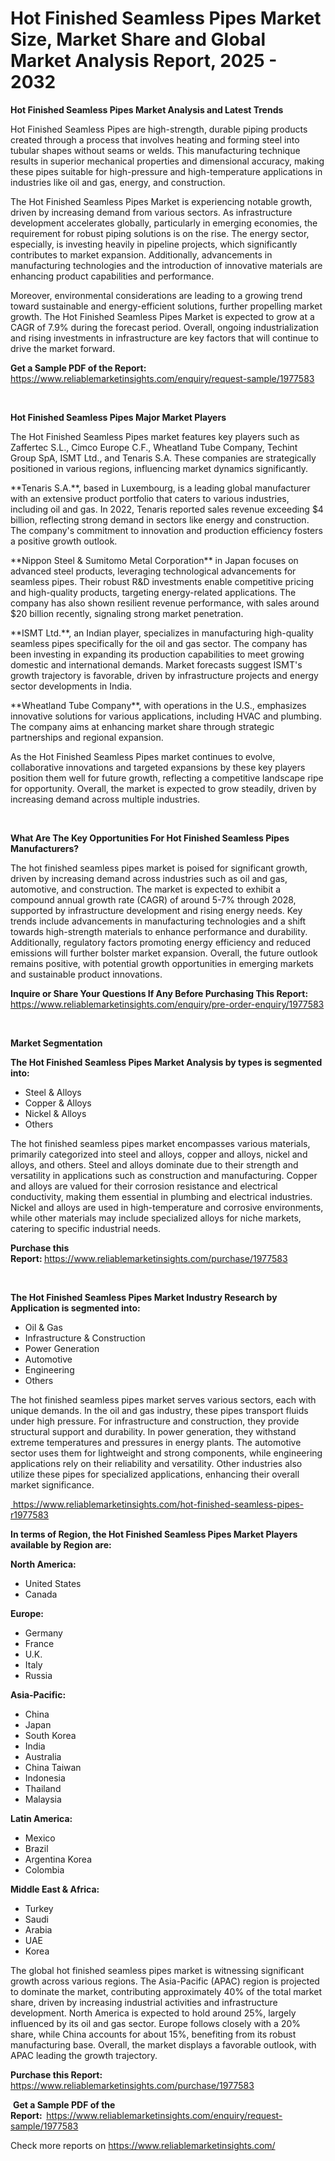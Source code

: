 <p><h1>Hot Finished Seamless Pipes Market Size, Market Share and Global Market Analysis Report, 2025 - 2032</h1></p><p><strong>Hot Finished Seamless Pipes Market Analysis and Latest Trends</strong></p>
<p><p>Hot Finished Seamless Pipes are high-strength, durable piping products created through a process that involves heating and forming steel into tubular shapes without seams or welds. This manufacturing technique results in superior mechanical properties and dimensional accuracy, making these pipes suitable for high-pressure and high-temperature applications in industries like oil and gas, energy, and construction.</p><p>The Hot Finished Seamless Pipes Market is experiencing notable growth, driven by increasing demand from various sectors. As infrastructure development accelerates globally, particularly in emerging economies, the requirement for robust piping solutions is on the rise. The energy sector, especially, is investing heavily in pipeline projects, which significantly contributes to market expansion. Additionally, advancements in manufacturing technologies and the introduction of innovative materials are enhancing product capabilities and performance.</p><p>Moreover, environmental considerations are leading to a growing trend toward sustainable and energy-efficient solutions, further propelling market growth. The Hot Finished Seamless Pipes Market is expected to grow at a CAGR of 7.9% during the forecast period. Overall, ongoing industrialization and rising investments in infrastructure are key factors that will continue to drive the market forward.</p></p>
<p><strong>Get a Sample PDF of the Report:&nbsp;</strong> <a href="https://www.reliablemarketinsights.com/enquiry/request-sample/1977583?utm_campaign=2110&utm_medium=2&utm_source=Github&utm_content=ia&utm_term=04022025&utm_id=hot-finished-seamless-pipes">https://www.reliablemarketinsights.com/enquiry/request-sample/1977583</a></p>
<p>&nbsp;</p>
<p><strong>Hot Finished Seamless Pipes Major Market Players</strong></p>
<p><p>The Hot Finished Seamless Pipes market features key players such as Zaffertec S.L., Cimco Europe C.F., Wheatland Tube Company, Techint Group SpA, ISMT Ltd., and Tenaris S.A. These companies are strategically positioned in various regions, influencing market dynamics significantly. </p><p>**Tenaris S.A.**, based in Luxembourg, is a leading global manufacturer with an extensive product portfolio that caters to various industries, including oil and gas. In 2022, Tenaris reported sales revenue exceeding $4 billion, reflecting strong demand in sectors like energy and construction. The company's commitment to innovation and production efficiency fosters a positive growth outlook.</p><p>**Nippon Steel & Sumitomo Metal Corporation** in Japan focuses on advanced steel products, leveraging technological advancements for seamless pipes. Their robust R&D investments enable competitive pricing and high-quality products, targeting energy-related applications. The company has also shown resilient revenue performance, with sales around $20 billion recently, signaling strong market penetration.</p><p>**ISMT Ltd.**, an Indian player, specializes in manufacturing high-quality seamless pipes specifically for the oil and gas sector. The company has been investing in expanding its production capabilities to meet growing domestic and international demands. Market forecasts suggest ISMT's growth trajectory is favorable, driven by infrastructure projects and energy sector developments in India.</p><p>**Wheatland Tube Company**, with operations in the U.S., emphasizes innovative solutions for various applications, including HVAC and plumbing. The company aims at enhancing market share through strategic partnerships and regional expansion.</p><p>As the Hot Finished Seamless Pipes market continues to evolve, collaborative innovations and targeted expansions by these key players position them well for future growth, reflecting a competitive landscape ripe for opportunity. Overall, the market is expected to grow steadily, driven by increasing demand across multiple industries.</p></p>
<p>&nbsp;</p>
<p><strong>What Are The Key Opportunities For Hot Finished Seamless Pipes Manufacturers?</strong></p>
<p><p>The hot finished seamless pipes market is poised for significant growth, driven by increasing demand across industries such as oil and gas, automotive, and construction. The market is expected to exhibit a compound annual growth rate (CAGR) of around 5-7% through 2028, supported by infrastructure development and rising energy needs. Key trends include advancements in manufacturing technologies and a shift towards high-strength materials to enhance performance and durability. Additionally, regulatory factors promoting energy efficiency and reduced emissions will further bolster market expansion. Overall, the future outlook remains positive, with potential growth opportunities in emerging markets and sustainable product innovations.</p></p>
<p><strong>Inquire or Share Your Questions If Any Before Purchasing This Report:</strong> <a href="https://www.reliablemarketinsights.com/enquiry/pre-order-enquiry/1977583?utm_campaign=2110&utm_medium=2&utm_source=Github&utm_content=ia&utm_term=04022025&utm_id=hot-finished-seamless-pipes">https://www.reliablemarketinsights.com/enquiry/pre-order-enquiry/1977583</a></p>
<p>&nbsp;</p>
<p><strong>Market Segmentation</strong></p>
<p><strong>The Hot Finished Seamless Pipes Market Analysis by types is segmented into:</strong></p>
<p><ul><li>Steel & Alloys</li><li>Copper & Alloys</li><li>Nickel & Alloys</li><li>Others</li></ul></p>
<p><p>The hot finished seamless pipes market encompasses various materials, primarily categorized into steel and alloys, copper and alloys, nickel and alloys, and others. Steel and alloys dominate due to their strength and versatility in applications such as construction and manufacturing. Copper and alloys are valued for their corrosion resistance and electrical conductivity, making them essential in plumbing and electrical industries. Nickel and alloys are used in high-temperature and corrosive environments, while other materials may include specialized alloys for niche markets, catering to specific industrial needs.</p></p>
<p><strong>Purchase this Report:&nbsp;</strong><a href="https://www.reliablemarketinsights.com/purchase/1977583?utm_campaign=2110&utm_medium=2&utm_source=Github&utm_content=ia&utm_term=04022025&utm_id=hot-finished-seamless-pipes">https://www.reliablemarketinsights.com/purchase/1977583</a></p>
<p>&nbsp;</p>
<p><strong>The Hot Finished Seamless Pipes Market Industry Research by Application is segmented into:</strong></p>
<p><ul><li>Oil & Gas</li><li>Infrastructure & Construction</li><li>Power Generation</li><li>Automotive</li><li>Engineering</li><li>Others</li></ul></p>
<p><p>The hot finished seamless pipes market serves various sectors, each with unique demands. In the oil and gas industry, these pipes transport fluids under high pressure. For infrastructure and construction, they provide structural support and durability. In power generation, they withstand extreme temperatures and pressures in energy plants. The automotive sector uses them for lightweight and strong components, while engineering applications rely on their reliability and versatility. Other industries also utilize these pipes for specialized applications, enhancing their overall market significance.</p></p>
<p><a href="https://www.reliablemarketinsights.com/hot-finished-seamless-pipes-r1977583?utm_campaign=2110&utm_medium=2&utm_source=Github&utm_content=ia&utm_term=04022025&utm_id=hot-finished-seamless-pipes">&nbsp;https://www.reliablemarketinsights.com/hot-finished-seamless-pipes-r1977583</a></p>
<p><strong>In terms of Region, the Hot Finished Seamless Pipes Market Players available by Region are:</strong></p>
<p>
    <p> <strong> North America: </strong>
        <ul>
            <li>United States</li>
            <li>Canada</li>
        </ul>
        </p> 
    <p> <strong> Europe: </strong>
        <ul>
            <li>Germany</li>
            <li>France</li>
            <li>U.K.</li>
            <li>Italy</li>
            <li>Russia</li>
        </ul>
        </p> 
    <p> <strong> Asia-Pacific: </strong>
        <ul>
            <li>China</li>
            <li>Japan</li>
            <li>South Korea</li>
            <li>India</li>
            <li>Australia</li>
            <li>China Taiwan</li>
            <li>Indonesia</li>
            <li>Thailand</li>
            <li>Malaysia</li>
        </ul>
        </p> 
    <p> <strong> Latin America: </strong>
        <ul>
            <li>Mexico</li>
            <li>Brazil</li>
            <li>Argentina Korea</li>
            <li>Colombia</li>
        </ul>
        </p> 
    <p> <strong> Middle East & Africa: </strong>
        <ul>
            <li>Turkey</li>
            <li>Saudi</li>
            <li>Arabia</li>
            <li>UAE</li>
            <li>Korea</li>
        </ul>
    </p>
    </p>
<p><p>The global hot finished seamless pipes market is witnessing significant growth across various regions. The Asia-Pacific (APAC) region is projected to dominate the market, contributing approximately 40% of the total market share, driven by increasing industrial activities and infrastructure development. North America is expected to hold around 25%, largely influenced by its oil and gas sector. Europe follows closely with a 20% share, while China accounts for about 15%, benefiting from its robust manufacturing base. Overall, the market displays a favorable outlook, with APAC leading the growth trajectory.</p></p>
<p><strong>Purchase this Report: </strong><a href="https://www.reliablemarketinsights.com/purchase/1977583?utm_campaign=2110&utm_medium=2&utm_source=Github&utm_content=ia&utm_term=04022025&utm_id=hot-finished-seamless-pipes">https://www.reliablemarketinsights.com/purchase/1977583</a></p>
<p>&nbsp;<strong>Get a Sample PDF of the Report:&nbsp;&nbsp;</strong><a href="https://www.reliablemarketinsights.com/enquiry/request-sample/1977583?utm_campaign=2110&utm_medium=2&utm_source=Github&utm_content=ia&utm_term=04022025&utm_id=hot-finished-seamless-pipes">https://www.reliablemarketinsights.com/enquiry/request-sample/1977583</a></p>
<p><strong></strong></p>
<p>Check more reports on <a href="https://www.reliablemarketinsights.com/?utm_campaign=2110&utm_medium=2&utm_source=Github&utm_content=ia&utm_term=04022025&utm_id=hot-finished-seamless-pipes">https://www.reliablemarketinsights.com/</a></p>